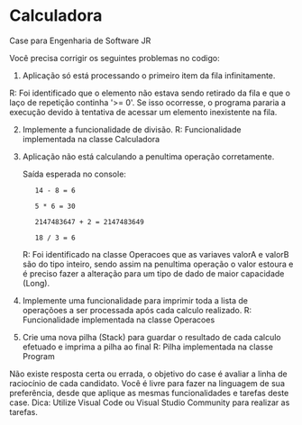 # Calculadora
Case para Engenharia de Software JR

Você precisa corrigir os seguintes problemas no codigo:
  1. Aplicação só está processando o primeiro item da fila infinitamente.
  
  R: Foi identificado que o elemento não estava sendo retirado da fila e que o laço de repetição continha '>= 0'. Se isso ocorresse, o programa pararia a execução devido à tentativa de acessar um elemento inexistente na fila.
     
  2. Implemente a funcionalidade de divisão.
     R: Funcionalidade implementada na classe Calculadora
  3. Aplicação não está calculando a penultima operação corretamente.
     
     	Saída esperada no console:
     
     		14 - 8 = 6
     
     		5 * 6 = 30
     
     		2147483647 + 2 = 2147483649
     
     		18 / 3 = 6
      R: Foi identificado na classe Operacoes que as variaves valorA e valorB são do tipo inteiro, sendo assim na penultima operação o valor estoura e é preciso fazer a alteração para um tipo de dado de maior capacidade (Long).
  4. Implemente uma funcionalidade para imprimir toda a lista de operaçõoes a ser processada após cada calculo realizado.
      R: Funcionalidade implementada na classe Operacoes
  5. Crie uma nova pilha (Stack) para guardar o resultado de cada calculo efetuado e imprima a pilha ao final
      R: Pilha implementada na classe Program 

Não existe resposta certa ou errada, o objetivo do case é avaliar a linha de raciocínio de cada candidato.
Você é livre para fazer na linguagem de sua preferência, desde que aplique as mesmas funcionalidades e tarefas deste case.
Dica: Utilize Visual Code ou Visual Studio Community para realizar as tarefas.
